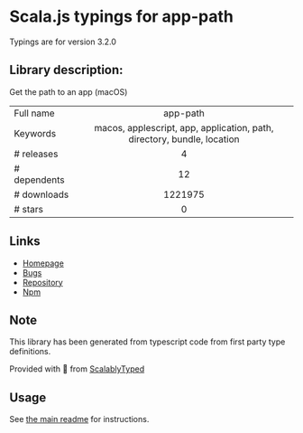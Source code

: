 
# Scala.js typings for app-path

Typings are for version 3.2.0

## Library description:
Get the path to an app (macOS)

|                    |                 |
| ------------------ | :-------------: |
| Full name          | app-path |
| Keywords           | macos, applescript, app, application, path, directory, bundle, location |
| # releases         | 4 |
| # dependents       | 12 |
| # downloads        | 1221975 |
| # stars            | 0 |

## Links
- [Homepage](https://github.com/sindresorhus/app-path#readme)
- [Bugs](https://github.com/sindresorhus/app-path/issues)
- [Repository](https://github.com/sindresorhus/app-path)
- [Npm](https://www.npmjs.com/package/app-path)
    


## Note
This library has been generated from typescript code from first party type definitions.

Provided with :purple_heart: from [ScalablyTyped](https://github.com/oyvindberg/ScalablyTyped)

## Usage
See [the main readme](../../readme.md) for instructions.


